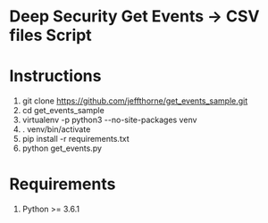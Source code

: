 Deep Security Get Events -> CSV files Script
====

# Instructions
1. git clone https://github.com/jeffthorne/get_events_sample.git
2. cd get_events_sample
3. virtualenv -p python3 --no-site-packages venv
4. . venv/bin/activate
5. pip install -r requirements.txt
6. python get_events.py


# Requirements
1. Python >= 3.6.1